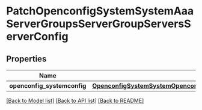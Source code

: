 # PatchOpenconfigSystemSystemAaaServerGroupsServerGroupServersServerConfig

## Properties
Name | Type | Description | Notes
------------ | ------------- | ------------- | -------------
**openconfig_systemconfig** | [**OpenconfigSystemSystemOpenconfigsystemsystemAaaServergroupsServersConfig**](OpenconfigSystemSystemOpenconfigsystemsystemAaaServergroupsServersConfig.md) |  | [optional] 

[[Back to Model list]](../README.md#documentation-for-models) [[Back to API list]](../README.md#documentation-for-api-endpoints) [[Back to README]](../README.md)


